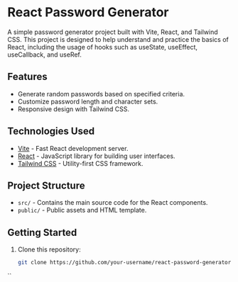 # React Password Generator

A simple password generator project built with Vite, React, and Tailwind CSS. This project is designed to help understand and practice the basics of React, including the usage of hooks such as useState, useEffect, useCallback, and useRef.

## Features

- Generate random passwords based on specified criteria.
- Customize password length and character sets.
- Responsive design with Tailwind CSS.

## Technologies Used

- [Vite](https://vitejs.dev/) - Fast React development server.
- [React](https://reactjs.org/) - JavaScript library for building user interfaces.
- [Tailwind CSS](https://tailwindcss.com/) - Utility-first CSS framework.

## Project Structure

- `src/` - Contains the main source code for the React components.
- `public/` - Public assets and HTML template.

## Getting Started

1. Clone this repository:

   ```bash
   git clone https://github.com/your-username/react-password-generator.git
``